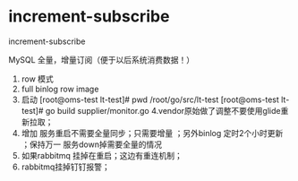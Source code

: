 # increment-subscribe
increment-subscribe

MySQL 全量，增量订阅（便于以后系统消费数据！）
1. row 模式
2. full binlog row image
3. 启动
[root@oms-test lt-test]# pwd
/root/go/src/lt-test
[root@oms-test lt-test]# go build supplier/monitor.go
4.vendor原始做了调整不要使用glide重新拉取；
5. 增加 服务重启不需要全量同步；只需要增量 ；另外binlog 定时2个小时更新 ；保持万一 服务down掉需要全量的情况
6. 如果rabbitmq 挂掉在重启；这边有重连机制；
7. rabbitmq挂掉钉钉报警；


